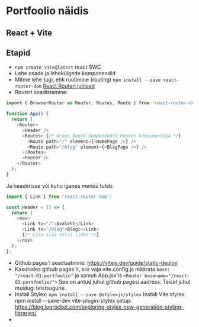 # Portfoolio näidis
## React + Vite

## Etapid
- `npm create vite@latest` react SWC
- Lehe osade ja lehekülgede komponendid
- Mitme lehe tugi, ehk ruutimine (routing) `npm install --save react-router-dom` [React Routeri juhised](https://reactrouter.com/en/main/start/tutorial)
- Routeri seadistamine:  
```javascript
import { BrowserRouter as Router, Routes, Route } from 'react-router-dom';

function App() {
  return (
    <Router>
      <Header />
      <Routes> {/* Wrapi Route komponendid Routes komponendiga */}
        <Route path="/" element={<HomePage />} />
        <Route path="/blog" element={<BlogPage />} />
      </Routes>
      <Footer />
    </Router>
  );
}
```
Ja headerisse või kuhu iganes menüü tuleb:
```javascript
import { Link } from 'react-router-dom';

const Header = () => {
  return (
    <nav>
      <Link to="/">Avaleht</Link>
      <Link to="/blog">Blogi</Link>
      {/* Lisa siia teisi linke */}
    </nav>
  );
};
```
- Github pages'i seadisatmine: https://vitejs.dev/guide/static-deploy
- Kasutades github pages'it, siis vaja vite.config.js määrata `base: "/react-01-portfoolio"` ja samuti App.jsx'is `<Router basename="/react-01-portfoolio/">` See on antud juhul github pagesi aadress. Teisel juhul muidugi teistsugune.
- Install Stylex: `npm install --save @stylexjs/stylex` Install Vite stylex: npm install --save-dev vite-plugin-stylex setup: https://blog.logrocket.com/exploring-stylex-new-generation-styling-libraries/
- 